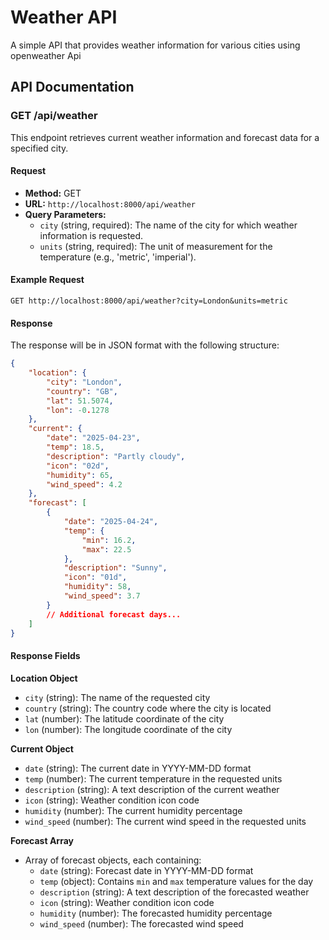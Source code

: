 # Weather API

A simple API that provides weather information for various cities using openweather Api

## API Documentation

### GET /api/weather

This endpoint retrieves current weather information and forecast data for a specified city.

#### Request

-   **Method:** GET
-   **URL:** `http://localhost:8000/api/weather`
-   **Query Parameters:**
    -   `city` (string, required): The name of the city for which weather information is requested.
    -   `units` (string, required): The unit of measurement for the temperature (e.g., 'metric', 'imperial').

#### Example Request

```
GET http://localhost:8000/api/weather?city=London&units=metric
```

#### Response

The response will be in JSON format with the following structure:

```json
{
    "location": {
        "city": "London",
        "country": "GB",
        "lat": 51.5074,
        "lon": -0.1278
    },
    "current": {
        "date": "2025-04-23",
        "temp": 18.5,
        "description": "Partly cloudy",
        "icon": "02d",
        "humidity": 65,
        "wind_speed": 4.2
    },
    "forecast": [
        {
            "date": "2025-04-24",
            "temp": {
                "min": 16.2,
                "max": 22.5
            },
            "description": "Sunny",
            "icon": "01d",
            "humidity": 58,
            "wind_speed": 3.7
        }
        // Additional forecast days...
    ]
}
```

#### Response Fields

**Location Object**

-   `city` (string): The name of the requested city
-   `country` (string): The country code where the city is located
-   `lat` (number): The latitude coordinate of the city
-   `lon` (number): The longitude coordinate of the city

**Current Object**

-   `date` (string): The current date in YYYY-MM-DD format
-   `temp` (number): The current temperature in the requested units
-   `description` (string): A text description of the current weather
-   `icon` (string): Weather condition icon code
-   `humidity` (number): The current humidity percentage
-   `wind_speed` (number): The current wind speed in the requested units

**Forecast Array**

-   Array of forecast objects, each containing:
    -   `date` (string): Forecast date in YYYY-MM-DD format
    -   `temp` (object): Contains `min` and `max` temperature values for the day
    -   `description` (string): A text description of the forecasted weather
    -   `icon` (string): Weather condition icon code
    -   `humidity` (number): The forecasted humidity percentage
    -   `wind_speed` (number): The forecasted wind speed

